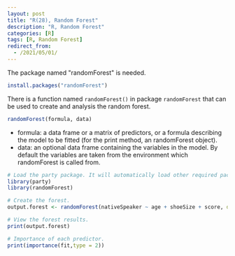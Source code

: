 ```yaml
---
layout: post
title: "R(28), Random Forest"
description: "R, Random Forest"
categories: [R]
tags: [R, Random Forest]
redirect_from:
  - /2021/05/01/
---
```


The package named "randomForest" is needed.

```R
install.packages("randomForest")
```

There is a function named `randomForest()` in package `randomForest` that can be used to create and analysis the random forest.

```R
randomForest(formula, data)
```

- formula: a data frame or a matrix of predictors, or a formula describing the model to be fitted (for the print method, an randomForest object).
- data: an optional data frame containing the variables in the model. By default the variables are taken from the environment which randomForest is called from.

```R
# Load the party package. It will automatically load other required packages.
library(party)
library(randomForest)

# Create the forest.
output.forest <- randomForest(nativeSpeaker ~ age + shoeSize + score, data = readingSkills)

# View the forest results.
print(output.forest) 

# Importance of each predictor.
print(importance(fit,type = 2)) 
```
